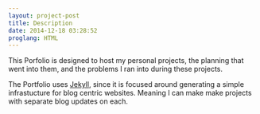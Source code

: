 ```yaml
---
layout: project-post
title: Description
date: 2014-12-18 03:28:52
proglang: HTML
---
```

This Porfolio is designed to host my personal projects, the planning that went into them, and the problems I ran into during these projects. 

The Portfolio uses [Jekyll](http://jekyllrb.com/), since it is focused around generating a simple infrastucture for blog centric websites. Meaning I can make make projects with separate blog updates on each. 
